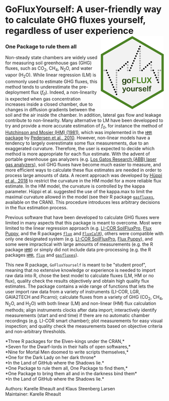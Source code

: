 # GoFluxYourself: A user-friendly way to calculate GHG fluxes yourself, regardless of user experience <img src="man/figures/GoFluxYourself.png" align="right" width="200"/>

### One Package to rule them all

Non-steady state chambers are widely used for measuring soil greenhouse gas (GHG) fluxes, such as CO<sub>2</sub>, CH<sub>4</sub>, N<sub>2</sub>O, and water vapor (H<sub>2</sub>O). While linear regression (LM) is commonly used to estimate GHG fluxes, this method tends to underestimate the pre-deployment flux (*f<sub>0</sub>*). Indeed, a non-linearity is expected when gas concentration increases inside a closed chamber, due to changes in diffusion gradients between the soil and the air inside the chamber. In addition, lateral gas flow and leakage contribute to non-linearity. Many alternative to LM have been developped to try and provide a more accurate estimation of *f<sub>0</sub>*, for instance the method of [Hutchinson and Mosier (HM) (1981)](https://doi.org/10.2136/sssaj1981.03615995004500020017x), which was implemented in the [`HMR` package](https://cran.r-project.org/package=HMR) by [Pedersen et al., 2010](https://doi.org/10.1111/j.1365-2389.2010.01291.x). However, non-linear models have a tendency to largely overestimate some flux measurements, due to an exaggerated curvature. Therefore, the user is expected to decide which method is more appropriate for each flux estimate. With the advent of portable greenhouse gas analyzers (e.g. [Los Gatos Research (ABB) laser gas analyzers](https://new.abb.com/products/measurement-products/analytical/laser-gas-analyzers/laser-analyzers/lgr-icos-portable-analyzers)), soil GHG fluxes have become much easier to measure, and more efficient ways to calculate these flux estimates are needed in order to process large amounts of data. A recent approach was developed by [Hüppi et al., 2018](https://doi.org/10.1371/journal.pone.0200876) to restrict the curvature in the HM model for a more reliable flux estimate. In the HM model, the curvature is controlled by the kappa parameter. Hüppi et al. suggested the use of the kappa.max to limit the maximal curvature allowed in the model (see their R package [`gasfluxes`](https://cran.r-project.org/package=gasfluxes), available on the CRAN). This procedure introduces less arbitrary decisions in the flux estimation process.

Previous software that have been developed to calculate GHG fluxes were limited in many aspects that this package is meant to overcome. Most were limited to the linear regression approach (e.g. [LI-COR SoilFluxPro](https://www.licor.com/env/products/soil-flux/soilfluxpro), [Flux Puppy](https://www.sciencedirect.com/science/article/pii/S0168192319301522), and the R packages [`flux`](https://cran.r-project.org/package=flux) and [`FluxCalR`](https://github.com/junbinzhao/FluxCalR)), others were compatible with only one designated system (e.g. [LI-COR SoilFluxPro](https://www.licor.com/env/products/soil-flux/soilfluxpro), [Flux Puppy](https://www.sciencedirect.com/science/article/pii/S0168192319301522)), and some were impractical with large amounts of measurements (e.g. the R package [`HMR`](https://cran.r-project.org/package=HMR)) or simply did not include data pre-processing (e.g. the R packages [`HMR`](https://cran.r-project.org/package=HMR), [`flux`](https://cran.r-project.org/package=flux) and [`gasfluxes`](https://cran.r-project.org/package=gasfluxes)).

This new R package, `GoFluxYourself` is meant to be "student proof", meaning that no extensive knowledge or experience is needed to import raw data into R, chose the best model to calculate fluxes (LM, HM or no flux), quality check the results objectively and obtain high quality flux estimates. The package contains a wide range of functions that lets the user import raw data from a variety of instruments (LI-COR, LGR, GAIA2TECH and Picarro); calculate fluxes from a variety of GHG (CO<sub>2</sub>, CH<sub>4</sub>, N<sub>2</sub>O, and H<sub>2</sub>O) with both linear (LM) and non-linear (HM) flux calculation methods; align instruments clocks after data import; interactively identify measurements (start and end time) if there are no automatic chamber recordings (e.g. LI-COR smart chamber); plot measurements for easy visual inspection; and quality check the measurements based on objective criteria and non-arbitrary thresholds. 

<p>*Three R packages for the Elven-kings under the CRAN,*<br>
*Seven for the Dwarf-lords in their halls of open softwares,*<br>
*Nine for Mortal Men doomed to write scripts themselves,*<br>
*One for the Dark Lady on her dark throne*<br>
*In the Land of GitHub where the Shadows lie.*<br>
*One Package to rule them all, One Package to find them,*<br>
*One Package to bring them all and in the darkness bind them*<br>
*In the Land of GitHub where the Shadows lie.*</p>

<p>Authors: Karelle Rheault and Klaus Steenberg Larsen<br>
Maintainer: Karelle Rheault <karh@ign.ku.dk></p>
